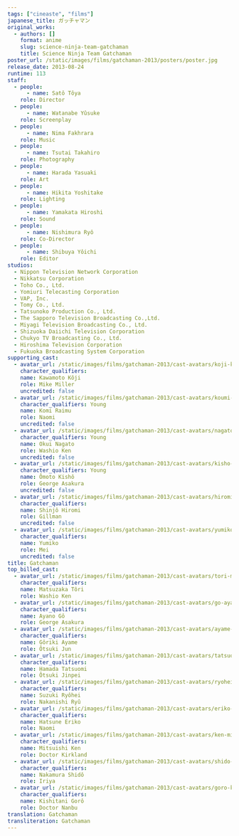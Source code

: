 ```yaml
---
tags: ["cineaste", "films"]
japanese_title: ガッチャマン
original_works:
  - authors: []
    format: anime
    slug: science-ninja-team-gatchaman
    title: Science Ninja Team Gatchaman
poster_url: /static/images/films/gatchaman-2013/posters/poster.jpg
release_date: 2013-08-24
runtime: 113
staff:
  - people:
      - name: Satô Tôya
    role: Director
  - people:
      - name: Watanabe Yûsuke
    role: Screenplay
  - people:
      - name: Nima Fakhrara
    role: Music
  - people:
      - name: Tsutai Takahiro
    role: Photography
  - people:
      - name: Harada Yasuaki
    role: Art
  - people:
      - name: Hikita Yoshitake
    role: Lighting
  - people:
      - name: Yamakata Hiroshi
    role: Sound
  - people:
      - name: Nishimura Ryô
    role: Co-Director
  - people:
      - name: Shibuya Yôichi
    role: Editor
studios:
  - Nippon Television Network Corporation
  - Nikkatsu Corporation
  - Toho Co., Ltd.
  - Yomiuri Telecasting Corporation
  - VAP, Inc.
  - Tomy Co., Ltd.
  - Tatsunoko Production Co., Ltd.
  - The Sapporo Television Broadcasting Co.,Ltd.
  - Miyagi Television Broadcasting Co., Ltd.
  - Shizuoka Daiichi Television Corporation
  - Chukyo TV Broadcasting Co., Ltd.
  - Hiroshima Television Corporation
  - Fukuoka Broadcasting System Corporation
supporting_cast:
  - avatar_url: /static/images/films/gatchaman-2013/cast-avatars/koji-kawamoto-0.jpg
    character_qualifiers:
    name: Kawamoto Kôji
    role: Mike Miller
    uncredited: false
  - avatar_url: /static/images/films/gatchaman-2013/cast-avatars/koumi-raimu-0.jpg
    character_qualifiers: Young
    name: Komi Raimu
    role: Naomi
    uncredited: false
  - avatar_url: /static/images/films/gatchaman-2013/cast-avatars/nagato-okui-0.jpg
    character_qualifiers: Young
    name: Okui Nagato
    role: Washio Ken
    uncredited: false
  - avatar_url: /static/images/films/gatchaman-2013/cast-avatars/kisho-omoto-0.jpg
    character_qualifiers: Young
    name: Ômoto Kishô
    role: George Asakura
    uncredited: false
  - avatar_url: /static/images/films/gatchaman-2013/cast-avatars/hiromi-shinjo-0.jpg
    character_qualifiers:
    name: Shinjô Hiromi
    role: Gillman
    uncredited: false
  - avatar_url: /static/images/films/gatchaman-2013/cast-avatars/yumiko-0.jpg
    character_qualifiers:
    name: Yumiko
    role: Mei
    uncredited: false
title: Gatchaman
top_billed_cast:
  - avatar_url: /static/images/films/gatchaman-2013/cast-avatars/tori-matsuzaka-0.jpg
    character_qualifiers:
    name: Matsuzaka Tôri
    role: Washio Ken
  - avatar_url: /static/images/films/gatchaman-2013/cast-avatars/go-ayano-0.jpg
    character_qualifiers:
    name: Ayano Gô
    role: George Asakura
  - avatar_url: /static/images/films/gatchaman-2013/cast-avatars/ayame-goriki-0.jpg
    character_qualifiers:
    name: Gôriki Ayame
    role: Ôtsuki Jun
  - avatar_url: /static/images/films/gatchaman-2013/cast-avatars/tatsuomi-hamada-0.jpg
    character_qualifiers:
    name: Hamada Tatsuomi
    role: Ôtsuki Jinpei
  - avatar_url: /static/images/films/gatchaman-2013/cast-avatars/ryohei-suzuki-0.jpg
    character_qualifiers:
    name: Suzuki Ryôhei
    role: Nakanishi Ryû
  - avatar_url: /static/images/films/gatchaman-2013/cast-avatars/eriko-hatsune-0.jpg
    character_qualifiers:
    name: Hatsune Eriko
    role: Naomi
  - avatar_url: /static/images/films/gatchaman-2013/cast-avatars/ken-mitsuishi-0.jpg
    character_qualifiers:
    name: Mitsuishi Ken
    role: Doctor Kirkland
  - avatar_url: /static/images/films/gatchaman-2013/cast-avatars/shido-nakamura-0.jpg
    character_qualifiers:
    name: Nakamura Shidô
    role: Iriya
  - avatar_url: /static/images/films/gatchaman-2013/cast-avatars/goro-kishitani-0.jpg
    character_qualifiers:
    name: Kishitani Gorô
    role: Doctor Nanbu
translation: Gatchaman
transliteration: Gatchaman
---
```

